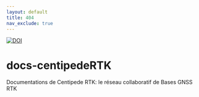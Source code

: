 ```yaml
---
layout: default
title: 404
nav_exclude: true
---
```


[![DOI](https://zenodo.org/badge/228579577.svg)](https://zenodo.org/badge/latestdoi/228579577)

# docs-centipedeRTK
Documentations de Centipede RTK: le réseau collaboratif de Bases GNSS RTK
